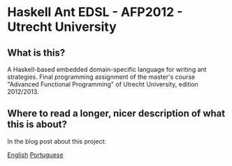 Haskell Ant EDSL - AFP2012 - Utrecht University
===============================================

What is this?
-------------

A Haskell-based embedded domain-specific language for writing ant strategies. Final programming
assignment of the master's course "Advanced Functional Programming" of Utrecht University,
edition 2012/2013.

Where to read a longer, nicer description of what this is about?
----------------------------------------------------------------

In the blog post about this project:

[English](http://joaopizani.hopto.org/en/2013/03/02/haskell-ants-edsl)
[Portuguese](http://joaopizani.hopto.org/2013/03/02/haskell-ants-edsl)

